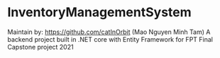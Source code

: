 # InventoryManagementSystem

Maintain by: https://github.com/catInOrbit (Mao Nguyen Minh Tam)
A backend project built in .NET core with Entity Framework for FPT Final Capstone project 2021 
